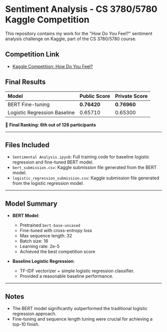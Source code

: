 # Sentiment Analysis - CS 3780/5780 Kaggle Competition

This repository contains my work for the "How Do You Feel?" sentiment analysis challenge on Kaggle, part of the CS 3780/5780 course.

## Competition Link
- [Kaggle Competition: How Do You Feel?](https://www.kaggle.com/competitions/cs-3780-5780-how-do-you-feel/submissions)

## Final Results
| Model | Public Score | Private Score |
|:---|:---|:---|
| BERT Fine-tuning | **0.76420** | **0.76960** |
| Logistic Regression Baseline | 0.65710 | 0.65300 |

🏅 **Final Ranking: 6th out of 126 participants**

---

## Files Included
- `Sentimental Analysis.ipynb`: Full training code for baseline logistic regression and fine-tuned BERT model.
- `bert_submission.csv`: Kaggle submission file generated from the BERT model.
- `logistic_regression_submission.csv`: Kaggle submission file generated from the logistic regression model.

---

## Model Summary
- **BERT Model**: 
  - Pretrained `bert-base-uncased`
  - Fine-tuned with cross-entropy loss
  - Max sequence length: 32
  - Batch size: 16
  - Learning rate: 2e-5
  - Achieved the best competition score

- **Baseline Logistic Regression**: 
  - TF-IDF vectorizer + simple logistic regression classifier.
  - Provided a reasonable baseline performance.

---

## Notes
- The BERT model significantly outperformed the traditional logistic regression approach.
- Fine-tuning and sequence length tuning were crucial for achieving a top-10 finish.
